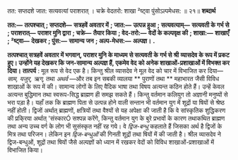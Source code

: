  

तत: सप्तदशे जात: सत्यवत्यां पराशरात् । चक्रे वेदतरो: शाखा ²ष्ट्वा पुंसोऽल्पमेधस: ॥ २१॥ **शब्दार्थ** 

**तत:—** **तत्पश्चात्** **; सप्तदशे—** **सत्रहवें अवतार में** **; जात:—** **उत्पन्न हुआ** **; सत्यवत्याम्—** **सत्यवती के गर्भ से** **; पराशरात्—** **पराशर मुनि द्वारा** **; चक्रे—** **तैयार किया** **; वेद-तरो:—** **वेदों के कल्पवृक्ष की** **; शाखा:—** **शाखाएँ** **; ²ष्ट्वा—** **देखकर** **; पुंस:—** **सामान्य जन** **; अल्प-मेधस:—** **अल्पज्ञ।** **.** 

**तत्पश्चात् सत्रहवें अवतार में भगवान्, पराशर मुनि के माध्यम से सत्यवती के गर्भ से श्री** **व्यासदेव के रूप में प्रकट हुए। उन्होंने यह देखकर कि जन-सामान्य अल्पज्ञ हैं, एकमेव वेद** **को अनेक शाखाओं-प्रशाखाओं में विभक्त कर दिया।** **तात्पर्य** : मूल रूप से वेद एक है। किन्तु श्रील व्यासदेव ने मूल वेद को चार में विभाजित कर दिया— *साम, यजुर्, ऋग्,* तथा *अथर्व* —और तब इन सबकी व्यालया ** पुराणों तथा ** महाभारत जैसी विविध शाखाओं के रूप में की। सामान्य लोगों के लिए वैदिक भाषा तथा विषय अत्यन्त कठिन होते हैं। उन्हें केवल अत्यन्त बुद्धिमान तथा स्वरूप-सिद्ध ब्राह्मण ही समझ सकते हैं। किन्तु वर्तमान कलियुग तो अज्ञानी मनुष्यों से भरा पड़ा है। यहाँ तक कि ब्राह्मण पिता से उत्पन्न होने वाली सन्तान भी वर्तमान युग में शूद्रों या षियों से श्रेष्ठ नहीं होती। द्विजों अर्थात् ब्राह्मणों, क्षत्रियों तथा वैश्यों से यह अपेक्षा की जाती है कि वे सांस्कृतिक शुद्धिकरण की प्रकि्रया अर्थात् 'संस्कारÓ सश्पन्न करेंगे, किन्तु वर्तमान युग के बुरे प्रभावों के कारण तथाकथित ब्राह्मण तथा अन्य उच्च वर्ग के लोग भी सुसंस्कृत नहीं रह गये। वे *द्विज-बन्धु* कहलाते हैं जिसका अर्थ है द्विजों के मित्र तथा परिजन। लेकिन इन *द्विज-बन्धुओं* की गिनती शूद्रों तथा षियों में की जाती है। श्रील व्यासदेव ने द्विज-बन्धुओं, शूद्रों तथा षियों जैसे अल्पज्ञों को ध्यान में रखकर वेदों को विविध शाखाओं-प्रशाखाओं में विभाजित किया। 